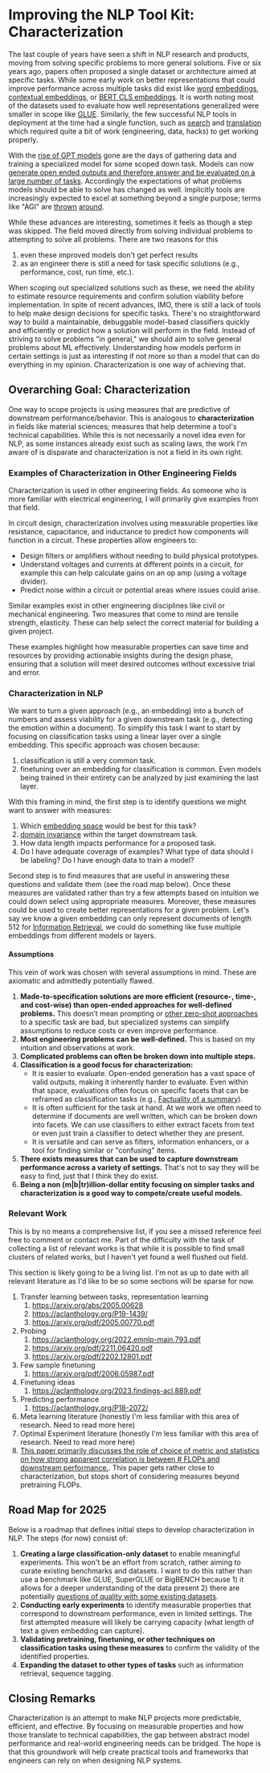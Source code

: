 # Improving the NLP Tool Kit: Characterization

The last couple of years have seen a shift in NLP research and products, moving from solving specific problems to more general solutions.
Five or six years ago, papers often proposed a single dataset or architecture aimed at specific tasks.
While some early work on better representations that could improve performance across multiple tasks did exist like
[word](https://arxiv.org/abs/1301.3781) [embeddings](https://arxiv.org/abs/1607.01759), [contextual embeddings](https://aclanthology.org/N18-1202.pdf),
or [BERT CLS embeddings](https://arxiv.org/abs/1810.04805). It is worth noting most of the datasets used to evaluate how well representations generalized were smaller
in scope like [GLUE](https://arxiv.org/abs/1804.07461).
Similarly, the few successful NLP tools in deployment at the time had a single function, such as [search](google.com) and [translation](https://translate.google.com/) which
required quite a bit of work (engineering, data, hacks) to get working properly.

With the [rise of GPT models](https://arxiv.org/abs/2203.02155) gone are the days of gathering data and training a specialized model for some scoped down task.
Models can now [generate open ended outputs and therefore answer and be evaluated on a large number of tasks](https://arxiv.org/abs/2005.14165).
Accordingly the expectations of what problems models should be able to solve has changed as well.
Implicitly tools are increasingly expected to excel at something beyond a single purpose; terms like "AGI" are [thrown](https://arxiv.org/abs/2303.12712) [around](https://openai.com/charter/).

While these advances are interesting, sometimes it feels as though a step was skipped. The field moved directly from solving individual problems to attempting to solve all problems.
There are two reasons for this
1) even these improved models don't get perfect results
2) as an engineer there is still a need for task specific solutions (e.g., performance, cost, run time, etc.).

When scoping out specialized solutions such as these, we need the ability to estimate resource requirements and confirm solution viability before implementation. 
In spite of recent advances, IMO, there is still a lack of tools to help make design decisions for 
specific tasks. There's no straightforward way to build a maintainable, debuggable model-based classifiers quickly and efficiently or predict how a solution will perform in the field.
Instead of striving to solve problems "in general," we should aim to solve general problems about ML effectively. Understanding how models perform in certain settings is
just as interesting if not more so than a model that can do everything in my opinion. Characterization is one way of achieving that.

## Overarching Goal: Characterization

One way to scope projects is using measures that are predictive of downstream performance/behavior.
This is analogous to **characterization** in fields like material sciences; measures that help determine a tool's technical capabilities. 
While this is not necessarily a novel idea even for NLP, as some instances already exist such 
as scaling laws, the work I'm aware of is disparate and characterization is not a field in its own right.

### Examples of Characterization in Other Engineering Fields
Characterization is used in other engineering fields. As someone who is more familiar with electrical engineering, I will primarily give examples from that field. 

In circuit design, characterization involves using measurable properties like resistance, capacitance, and inductance to predict how components will function in a circuit. These properties allow engineers to:  
- Design filters or amplifiers without needing to build physical prototypes.
- Understand voltages and currents at different points in a circuit, for example this can help calculate gains on an op amp (using a voltage divider).
- Predict noise within a circuit or potential areas where issues could arise.

Similar examples exist in other engineering disciplines like civil or mechanical engineering. Two measures that come to mind are tensile strength, elasticity. These can help select the correct material for building 
a given project. 

These examples highlight how measurable properties can save time and resources by providing actionable insights during the design phase,
ensuring that a solution will meet desired outcomes without excessive trial and error.

### Characterization in NLP

We want to turn a given approach (e.g., an embedding) into a bunch of numbers and assess viability for a given downstream task (e.g., detecting the emotion within a document).
To simplify this task I want to start by focusing on classification tasks using a linear layer over a single embedding. This specific approach was chosen because:
1. classification is still a very common task.
2. finetuning over an embedding for classification is common. Even models being trained in their entirety can be analyzed by just examining the last layer.

With this framing in mind, the first step is to identify questions we might want to answer with measures:
1.  Which [embedding space](https://en.wikipedia.org/wiki/Latent_space) would be best for this task?
2. [domain invariance](https://arxiv.org/abs/2102.05082) within the target downstream task.
3. How data length impacts performance for a proposed task.
4. Do I have adequate coverage of examples? What type of data should I be labeling? Do I have enough data to train a model?

Second step is to find measures that are useful in answering these questions and validate them (see the road map below).
Once these measures are validated rather than try a few attempts based on intuition we could down select using appropriate measures.
Moreover, these measures could be used to create better representations for a given problem. Let's say we know a given embedding can only represent 
documents of length 512 for [Information Retrieval](https://en.wikipedia.org/wiki/Information_retrieval), we could do something like fuse multiple embeddings from different models or layers.

#### Assumptions

This vein of work was chosen with several assumptions in mind. These are axiomatic and admittedly potentially flawed.

1. **Made-to-specification solutions are more efficient (resource-, time-, and cost-wise) than open-ended approaches for well-defined problems.** This doesn’t mean prompting or [other zero-shot approaches](https://huggingface.co/tasks/zero-shot-classification) to a specific task are bad, but specialized systems can simplify assumptions to reduce costs or even improve performance.
2. **Most engineering problems can be well-defined.** This is based on my intuition and observations at work.
3. **Complicated problems can often be broken down into multiple steps.**
4. **Classification is a good focus for characterization:**
   - It is easier to evaluate. Open-ended generation has a vast space of valid outputs, making it inherently harder to evaluate. Even within that space, evaluations often focus on specific facets that can be reframed as classification tasks (e.g., [Factuality of a summary](https://huggingface.co/datasets/google-research-datasets/xsum_factuality)).
   - It is often sufficient for the task at hand. At we work we often need to determine if documents are well written, which can be broken down into facets. We can use classifiers to either extract facets from text or even just train a classifier to detect whether they are present.
   - It is versatile and can serve as filters, information enhancers, or a tool for finding similar or "confusing" items.
5. **There exists measures that can be used to capture downstream performance across a variety of settings.** That's not to say they will be easy to find, just that I think they do exist.
6. **Being a non (m|b|tr)illion-dollar entity focusing on simpler tasks and characterization is a good way to compete/create useful models.**

### Relevant Work

This is by no means a comprehensive list, if you see a missed reference feel free to comment or contact me.
Part of the difficulty with the task of collecting a list of relevant works is that while it
is possible to find small clusters of related works, but I haven't yet
found a well flushed out field.

This section is likely going to be a living list. I'm not as up to date with all relevant literature as I'd like to be so some sections will be sparse for now.

1. Transfer learning between tasks, representation learning
	1. https://arxiv.org/abs/2005.00628
	2. https://aclanthology.org/P19-1439/ 
	3. https://arxiv.org/pdf/2005.00770.pdf
2. Probing
	1. https://aclanthology.org/2022.emnlp-main.793.pdf 
	2. https://arxiv.org/pdf/2211.06420.pdf 
	3. https://arxiv.org/pdf/2202.12801.pdf
3. Few sample finetuning
	1. https://arxiv.org/pdf/2006.05987.pdf 
4. Finetuning ideas
	1. https://aclanthology.org/2023.findings-acl.889.pdf
5. Predicting performance
	1. https://aclanthology.org/P18-2072/
6. Meta learning literature (honestly I'm less familiar with this area of research. Need to read more here)
7. Optimal Experiment literature (honestly I'm less familiar with this area of research. Need to read more here)
8. [This paper primarily discusses the role of choice of metric and statistics on how strong apparent correlation is between # FLOPs and downstream performance.](https://arxiv.org/pdf/2406.04391). This paper gets rather close to characterization, but stops short of considering measures beyond pretraining FLOPs.
## Road Map for 2025

Below is a roadmap that defines initial steps to develop characterization in NLP. The steps (for now) consist of:

1. **Creating a large classification-only dataset** to enable meaningful experiments. This won't be an effort from scratch, rather aiming to curate existing benchmarks and datasets. I want to do this rather than use a benchmark like GLUE, SuperGLUE or BigBENCH because 1) it allows for a deeper understanding of the data present 2) there are potentially [questions of quality with some existing datasets](https://cs.nyu.edu/~davise/Benchmarks/BIG-bench.html).
2. **Conducting early experiments** to identify measurable properties that correspond to downstream performance, even in limited settings. The first attempted measure will likely be carrying capacity (what length of text a given embedding can capture).
3. **Validating pretraining, finetuning, or other techniques on classification tasks using these measures** to confirm the validity of the identified properties.
4. **Expanding the dataset to other types of tasks** such as information retrieval, sequence tagging.

## Closing Remarks

Characterization is an attempt to make NLP projects more predictable, efficient, and effective.
By focusing on measurable properties and how those translate to technical capabilities, the gap between abstract model performance and real-world engineering needs can be bridged.
The hope is that this groundwork will help create practical tools and frameworks that engineers can rely on when designing NLP systems.